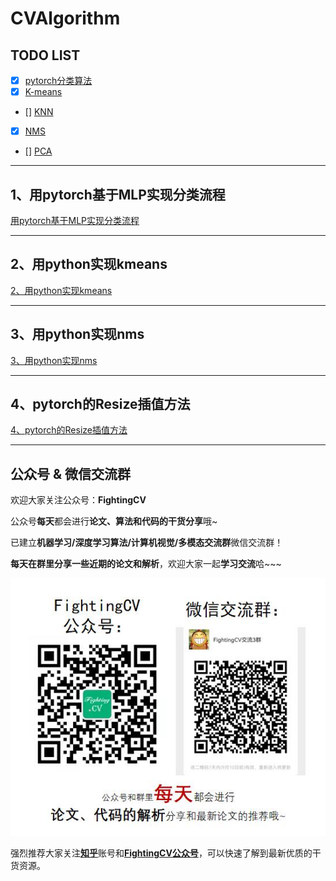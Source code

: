 # CVAlgorithm

<!-- CV面试中的常见算法 -->

## TODO LIST
- [x] [pytorch分类算法](./classification.py)
- [x] [K-means](./kmeans/kmeans.py)
- [] [KNN]()
- [x] [NMS](./nms/nms.py)
- [] [PCA]()


***

## 1、用pytorch基于MLP实现分类流程
[用pytorch基于MLP实现分类流程](./classification.py)

***


## 2、用python实现kmeans
[2、用python实现kmeans](./kmeans/kmeans.py)

***


## 3、用python实现nms
[3、用python实现nms](./nms/nms.py)

***

## 4、pytorch的Resize插值方法
[4、pytorch的Resize插值方法](./resize/resize.py)


***


## 公众号 & 微信交流群

欢迎大家关注公众号：**FightingCV**

公众号**每天**都会进行**论文、算法和代码的干货分享**哦~


已建立**机器学习/深度学习算法/计算机视觉/多模态交流群**微信交流群！

**每天在群里分享一些近期的论文和解析**，欢迎大家一起**学习交流**哈~~~

![](./tmpimg/wechat.jpg)

强烈推荐大家关注[**知乎**](https://www.zhihu.com/people/jason-14-58-38/posts)账号和[**FightingCV公众号**](https://mp.weixin.qq.com/s/sgNw6XFBPcD20Ef3ddfE1w)，可以快速了解到最新优质的干货资源。